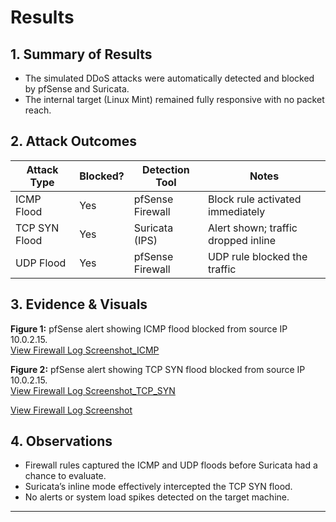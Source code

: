 # Results

## 1. Summary of Results
- The simulated DDoS attacks were automatically detected and blocked by pfSense and Suricata.
- The internal target (Linux Mint) remained fully responsive with no packet reach.

## 2. Attack Outcomes

| Attack Type       | Blocked? | Detection Tool    | Notes                                  |
|-------------------|----------|-------------------|----------------------------------------|
| ICMP Flood        | Yes      | pfSense Firewall  | Block rule activated immediately       |
| TCP SYN Flood     | Yes      | Suricata (IPS)    | Alert shown; traffic dropped inline    |
| UDP Flood         | Yes      | pfSense Firewall  | UDP rule blocked the traffic           |

## 3. Evidence & Visuals

**Figure 1:** pfSense alert showing ICMP flood blocked from source IP 10.0.2.15.  
[View Firewall Log Screenshot_ICMP](./FW_P_DDOS_Log.png)

**Figure 2:** pfSense alert showing TCP SYN flood blocked from source IP 10.0.2.15.  
[View Firewall Log Screenshot_TCP_SYN](./FW_P_DDOS_Log.png)



[View Firewall Log Screenshot](./Tcp_syn_flood_Firewall_Block_logs)

## 4. Observations
- Firewall rules captured the ICMP and UDP floods before Suricata had a chance to evaluate.
- Suricata’s inline mode effectively intercepted the TCP SYN flood.
- No alerts or system load spikes detected on the target machine.

---



